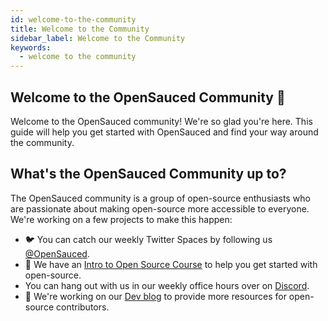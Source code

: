 ```yaml
---
id: welcome-to-the-community
title: Welcome to the Community
sidebar_label: Welcome to the Community
keywords:
  - welcome to the community
---
```


## Welcome to the OpenSauced Community :wave:

Welcome to the OpenSauced community! We're so glad you're here. This guide will help you get started with OpenSauced and find your way around the community.

## What's the OpenSauced Community up to?

The OpenSauced community is a group of open-source enthusiasts who are passionate about making open-source more accessible to everyone. We're working on a few projects to make this happen:

- 🐦 You can catch our weekly Twitter Spaces by following us [@OpenSauced](https://twitter.com/saucedopen).
- 📖 We have an [Intro to Open Source Course](https://github.com/open-sauced/intro) to help you get started with open-source. 
- You can hang out with us in our weekly office hours over on [Discord](https://discord.gg/opensauced).
- 📝 We're working on our [Dev blog](https://dev.to/opensauced) to provide more resources for open-source contributors.